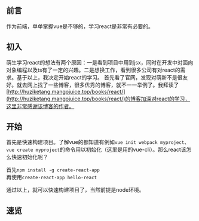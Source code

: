 ## 前言
作为前端，单单掌握vue是不够的，学习react是非常有必要的。

## 初入
萌生学习react的想法有两个原因：一是看到项目中用到jsx，同时在开发中对面向对象编程以及ts有了一定的兴趣。二是想换工作，看到很多公司有对react的需求。基于以上，我决定开始react的学习。
首先看了官网，发现对萌新不是很友好。就去网上找了一些博客，很多优秀的博客，就不一一举例了。我拜读了[http://huziketang.mangojuice.top/books/react/](http://huziketang.mangojuice.top/books/react/)的博客加深对react的学习，这里非常感谢该博客的作者。

## 开始
首先是快速构建项目。了解vue的都知道有例如`vue init webpack myproject`、`vue create myproject`的命令用以初始化（这里是用的vue-cli）。那么react该怎么快速初始化呢？

首先`npm install -g create-react-app`  
再使用`create-react-app hello-react`

通过以上，就可以快速构建项目了，当然前提是node环境。

## 速览
